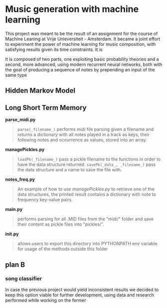 # Music generation with machine learning
This project was meant to be the result of an assignment for the course of Machine Leaning at Vrije Unieversiteit - Amsterdam. It became a joint effort to experiment the power of machine learning for music composition, with satisfying results given its time constraints. It is

It is composed of two parts, one exploiting basic probability theories and a second, more advanced, using modern recurrent neural networks, both with the goal of producing a sequence of notes by prepending an input of the same type

## Hidden Markov Model

## Long Short Term Memory



<!-- ### songs generator

Will need to use deep learning. All viable options include **Tensorflow**, pretty complicated otherwise.
Online resources and examples aim to produce single-instrument monophonic music. Two types of music format are used, namely **MIDI** and **abc notation** stored in a one-hot fashion to be used as vectors for the neural net. Datasets are mostly proprietary but there is a very complete one, ready to be scraped at [piano-e-competition](http://www.piano-e-competition.com).
Use **RNN**, a special kind of CNN that is able to infer new notes
from previous ones, enhanced through a technique called **LSTM** (Long-Short Term Memory).
There seem to be consistent documentation of previous work, research papers like [this](wx405557858.github.io/assets/papers/music_generation.pdf) or [this](https://arxiv.org/abs/1606.04930) or [this](https://www.google.com/url?sa=t&rct=j&q=&esrc=s&source=web&cd=1&ved=2ahUKEwjSnbG3_9XnAhUSGewKHUrKB94QFjAAegQIAxAB&url=http%3A%2F%2Fpeople.idsia.ch%2F~juergen%2Fblues%2FIDSIA-07-02.pdf&usg=AOvVaw2yLf-fkPQMoE84ai6bQmF9) which in turn reference many others. The amount of material is granted by the fact that music generation with machine learning has been done since the begin of the century.

#### parser
+ src/
  _contains the whole python project source code_
  + pickles/
  _includes all python data structures in a handy pickle format_
  + midi/
  _all MIDI sample files to be parsed are stored here_
+ \_\_pycache__
  _contains the compiled bytecode of our files_
+ tex_report/
  _all you need to have is the L<sub>A</sub>T<sub>E</sub>X package installed to be able to compile .tex into PDF, but a simple text editor will be enough to edit it_

### API
In order to import any of the below methods from the same folder
  `from file import method`
In order to import methods from files that are stored in different folders, this folder path must be added to PYTHONPATH environmental variable.
  `export PYTHONPATH="${PYTHONPATH}:/this/very/path"`
Or for Windows users, check out the list of environmental variables under "system settings".
All methods listed here handle the source/destination directory by themselves. Make sure to run them from "src/". -->

**parse_midi.py**
>`parse(_filename_)`
  performs midi file parsing given a filename and *returns* a dictionary with all notes played in a track as keys, their  following notes and occurrence as values, stored into an array.

**managePickles.py**
  >`loadPk(_filename_)`
  pass a pickle filename to the functions in order to have the data structure returned.
  >`savePk(_data_, _filename_)`
  pass the data structure and a name to save the file with.

**notes_freq.py**
  >An example of how to use *managePickles.py* to retrieve one of the data structures, the printed result contains a dictionary with note to frequency key-value pairs.

**main.py**
  >performs parsing for all .MID files from the "midi/" folder and save their content as pickle files into "pickles/".

**__init__.py**
  >allows users to export this directory into PYTHONPATH env variable for usage of the methods outside this folder

## plan B

### song classifier

In case the previous project would yield inconsistent results we decided to keep this option viable for further development, using data and research performed while working on the former
